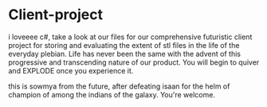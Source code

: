 # Client-project
i loveeee c#, take a look at our files for our comprehensive futuristic client project for storing and evaluating the extent of stl files in the life of the everyday plebian. Life has never been the same with the advent of this progressive and transcending nature of our product. You will begin to quiver and EXPLODE once you experience it. 

this is sowmya from the future, after defeating isaan for the helm of champion of among the indians of the galaxy. You're welcome. 
